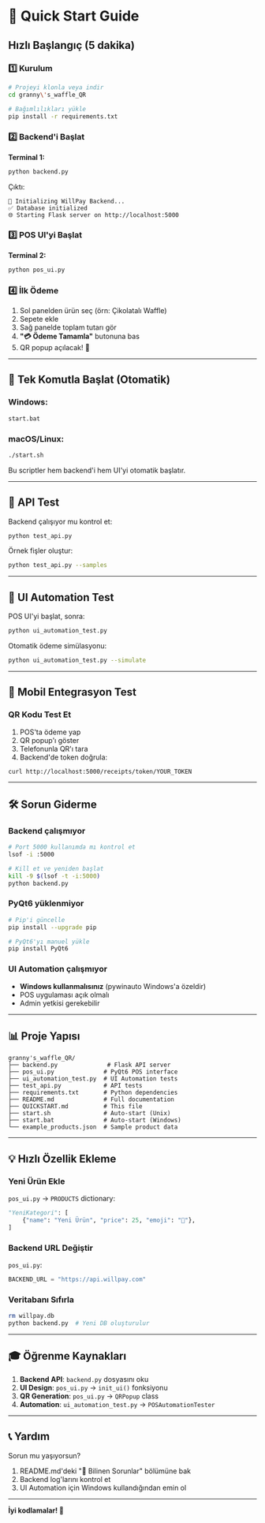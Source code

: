 # 🚀 Quick Start Guide

## Hızlı Başlangıç (5 dakika)

### 1️⃣ Kurulum

```bash
# Projeyi klonla veya indir
cd granny\'s_waffle_QR

# Bağımlılıkları yükle
pip install -r requirements.txt
```

### 2️⃣ Backend'i Başlat

**Terminal 1:**
```bash
python backend.py
```

Çıktı:
```
🚀 Initializing WillPay Backend...
✅ Database initialized
🌐 Starting Flask server on http://localhost:5000
```

### 3️⃣ POS UI'yi Başlat

**Terminal 2:**
```bash
python pos_ui.py
```

### 4️⃣ İlk Ödeme

1. Sol panelden ürün seç (örn: Çikolatalı Waffle)
2. Sepete ekle
3. Sağ panelde toplam tutarı gör
4. **"💳 Ödeme Tamamla"** butonuna bas
5. QR popup açılacak! 🎉

---

## 🎯 Tek Komutla Başlat (Otomatik)

### Windows:
```bash
start.bat
```

### macOS/Linux:
```bash
./start.sh
```

Bu scriptler hem backend'i hem UI'yi otomatik başlatır.

---

## 🧪 API Test

Backend çalışıyor mu kontrol et:

```bash
python test_api.py
```

Örnek fişler oluştur:

```bash
python test_api.py --samples
```

---

## 🤖 UI Automation Test

POS UI'yi başlat, sonra:

```bash
python ui_automation_test.py
```

Otomatik ödeme simülasyonu:

```bash
python ui_automation_test.py --simulate
```

---

## 📱 Mobil Entegrasyon Test

### QR Kodu Test Et

1. POS'ta ödeme yap
2. QR popup'ı göster
3. Telefonunla QR'ı tara
4. Backend'de token doğrula:

```bash
curl http://localhost:5000/receipts/token/YOUR_TOKEN
```

---

## 🛠️ Sorun Giderme

### Backend çalışmıyor
```bash
# Port 5000 kullanımda mı kontrol et
lsof -i :5000

# Kill et ve yeniden başlat
kill -9 $(lsof -t -i:5000)
python backend.py
```

### PyQt6 yüklenmiyor
```bash
# Pip'i güncelle
pip install --upgrade pip

# PyQt6'yı manuel yükle
pip install PyQt6
```

### UI Automation çalışmıyor
- **Windows kullanmalısınız** (pywinauto Windows'a özeldir)
- POS uygulaması açık olmalı
- Admin yetkisi gerekebilir

---

## 📊 Proje Yapısı

```
granny's_waffle_QR/
├── backend.py              # Flask API server
├── pos_ui.py              # PyQt6 POS interface
├── ui_automation_test.py  # UI Automation tests
├── test_api.py            # API tests
├── requirements.txt       # Python dependencies
├── README.md              # Full documentation
├── QUICKSTART.md          # This file
├── start.sh               # Auto-start (Unix)
├── start.bat              # Auto-start (Windows)
└── example_products.json  # Sample product data
```

---

## 💡 Hızlı Özellik Ekleme

### Yeni Ürün Ekle

`pos_ui.py` → `PRODUCTS` dictionary:

```python
"YeniKategori": [
    {"name": "Yeni Ürün", "price": 25, "emoji": "🎯"},
]
```

### Backend URL Değiştir

`pos_ui.py`:

```python
BACKEND_URL = "https://api.willpay.com"
```

### Veritabanı Sıfırla

```bash
rm willpay.db
python backend.py  # Yeni DB oluşturulur
```

---

## 🎓 Öğrenme Kaynakları

1. **Backend API**: `backend.py` dosyasını oku
2. **UI Design**: `pos_ui.py` → `init_ui()` fonksiyonu
3. **QR Generation**: `pos_ui.py` → `QRPopup` class
4. **Automation**: `ui_automation_test.py` → `POSAutomationTester`

---

## 📞 Yardım

Sorun mu yaşıyorsun?

1. README.md'deki "🐛 Bilinen Sorunlar" bölümüne bak
2. Backend log'larını kontrol et
3. UI Automation için Windows kullandığından emin ol

---

**İyi kodlamalar! 🚀**

